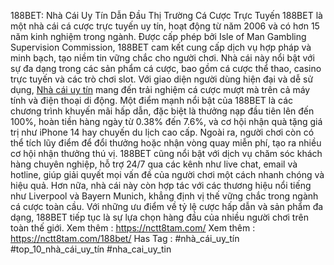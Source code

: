 188BET: Nhà Cái Uy Tín Dẫn Đầu Thị Trường Cá Cược Trực Tuyến
188BET là một nhà cái cá cược trực tuyến uy tín, hoạt động từ năm 2006 và có hơn 15 năm kinh nghiệm trong ngành. Được cấp phép bởi Isle of Man Gambling Supervision Commission, 188BET cam kết cung cấp dịch vụ hợp pháp và minh bạch, tạo niềm tin vững chắc cho người chơi. Nhà cái này nổi bật với sự đa dạng trong các sản phẩm cá cược, bao gồm cá cược thể thao, casino trực tuyến và các trò chơi slot. Với giao diện người dùng hiện đại và dễ sử dụng, [Nhà cái uy tín](https://nctt8tam.com/) mang đến trải nghiệm cá cược mượt mà trên cả máy tính và điện thoại di động.
Một điểm mạnh nổi bật của 188BET là các chương trình khuyến mãi hấp dẫn, đặc biệt là thưởng nạp đầu tiên lên đến 100%, hoàn tiền hàng ngày từ 0.38% đến 7.6%, và cơ hội nhận quà tặng giá trị như iPhone 14 hay chuyến du lịch cao cấp. Ngoài ra, người chơi còn có thể tích lũy điểm để đổi thưởng hoặc nhận vòng quay miễn phí, tạo ra nhiều cơ hội nhận thưởng thú vị.
188BET cũng nổi bật với dịch vụ chăm sóc khách hàng chuyên nghiệp, hỗ trợ 24/7 qua các kênh như live chat, email và hotline, giúp giải quyết mọi vấn đề của người chơi một cách nhanh chóng và hiệu quả. Hơn nữa, nhà cái này còn hợp tác với các thương hiệu nổi tiếng như Liverpool và Bayern Munich, khẳng định vị thế vững chắc trong ngành cá cược toàn cầu. Với những ưu điểm về tỷ lệ cược hấp dẫn và sản phẩm đa dạng, 188BET tiếp tục là sự lựa chọn hàng đầu của nhiều người chơi trên toàn thế giới.
Xem thêm : https://nctt8tam.com/
Xem thêm : https://nctt8tam.com/188bet/
Has Tag : #nhà_cái_uy_tín #top_10_nhà_cái_uy_tín #nha_cai_uy_tin
